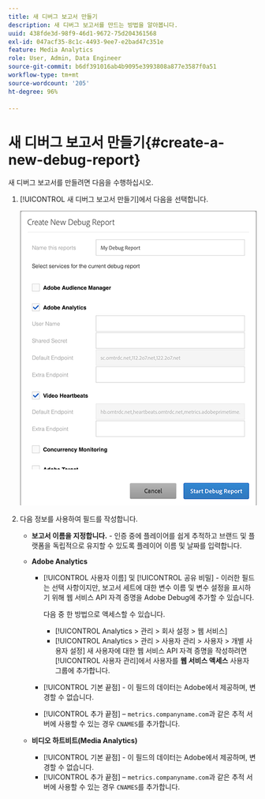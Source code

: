 ```yaml
---
title: 새 디버그 보고서 만들기
description: 새 디버그 보고서를 만드는 방법을 알아봅니다.
uuid: 438fde3d-98f9-46d1-9672-75d204361568
exl-id: 047acf35-8c1c-4493-9ee7-e2bad47c351e
feature: Media Analytics
role: User, Admin, Data Engineer
source-git-commit: b6df391016ab4b9095e3993808a877e3587f0a51
workflow-type: tm+mt
source-wordcount: '205'
ht-degree: 96%

---
```


# 새 디버그 보고서 만들기{#create-a-new-debug-report}

새 디버그 보고서를 만들려면 다음을 수행하십시오.

1. [!UICONTROL 새 디버그 보고서 만들기]에서 다음을 선택합니다.

   ![](assets/create-new-debug-report.png)

1. 다음 정보를 사용하여 필드를 작성합니다.

   * **보고서 이름을 지정합니다.** - 인증 중에 플레이어를 쉽게 추적하고 브랜드 및 플랫폼을 독립적으로 유지할 수 있도록 플레이어 이름 및 날짜를 입력합니다.
   * **Adobe Analytics**

      * [!UICONTROL 사용자 이름] 및 [!UICONTROL 공유 비밀] - 이러한 필드는 선택 사항이지만, 보고서 세트에 대한 변수 이름 및 변수 설정을 표시하기 위해 웹 서비스 API 자격 증명을 Adobe Debug에 추가할 수 있습니다.

         다음 중 한 방법으로 액세스할 수 있습니다.

         * [!UICONTROL Analytics > 관리 > 회사 설정 > 웹 서비스]
         * [!UICONTROL Analytics > 관리 > 사용자 관리 > 사용자 > 개별 사용자 설정] 새 사용자에 대한 웹 서비스 API 자격 증명을 작성하려면 [!UICONTROL 사용자 관리]에서 사용자를 **웹 서비스 액세스** 사용자 그룹에 추가합니다.
      * [!UICONTROL 기본 끝점] - 이 필드의 데이터는 Adobe에서 제공하며, 변경할 수 없습니다.
      * [!UICONTROL 추가 끝점] – `metrics.companyname.com`과 같은 추적 서버에 사용할 수 있는 경우 `CNAMES`를 추가합니다.
   * **비디오 하트비트(Media Analytics)**

      * [!UICONTROL 기본 끝점] - 이 필드의 데이터는 Adobe에서 제공하며, 변경할 수 없습니다.
      * [!UICONTROL 추가 끝점] – `metrics.companyname.com`과 같은 추적 서버에 사용할 수 있는 경우 `CNAMES`를 추가합니다.
